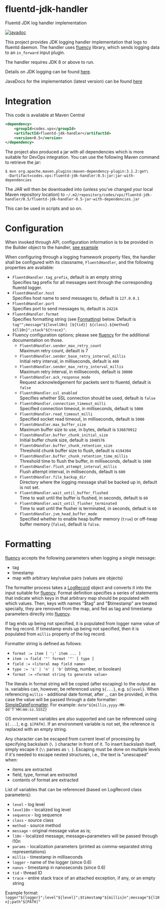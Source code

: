 # fluentd-jdk-handler
Fluentd JDK log handler implementation

[![javadoc](https://javadoc.io/badge2/codes.vps/fluentd-jdk-handler/javadoc.svg)](https://javadoc.io/doc/codes.vps/fluentd-jdk-handler)

This project provides JDK logging handler implementation that logs to fluentd daemon. The handler
uses [fluency][1] library, which sends logging data to an `in_forward` input plugin.

The handler requires JDK 8 or above to run.

Details on JDK logging can be found [here][2].

JavaDocs for the implementation (latest version) can be found [here][3]

# Integration

This code is available at Maven Central

```xml
<dependency>
    <groupId>codes.vps</groupId>
    <artifactId>fluentd-jdk-handler</artifactId>
    <version>0.5</version>
</dependency>
```

The project also produced a jar with all dependencies which is more suitable for DevOps integration.
You can use the following Maven command to retrieve the jar:

```
$ mvn org.apache.maven.plugins:maven-dependency-plugin:3.1.2:get\
 -Dartifact=codes.vps:fluentd-jdk-handler:0.5:jar:jar-with-dependencies
```

The JAR will then be downloaded into (unless you've changed your local Maven repository location) to
`~/.m2/repository/codes/vps/fluentd-jdk-handler/0.5/fluentd-jdk-handler-0.5-jar-with-dependencies.jar`

This can be used in scripts and so on.

# Configuration

When invoked through API, configuration information is to be provided in the Builder object to the
handler, [see example][4]

When configuring through a logging framework property files, the handler shall be configured
with its classname, `FluentdHandler`, and
the following properties are available:

* `FluentdHandler.tag_prefix`, default is an empty string
<br>Specifies tag prefix for all messages sent through the corresponding fluentd logger.
* `FluentdHandler.host`
<br>Specifies host name to send messages to, default is `127.0.0.1`
* `FluentdHandler.port`
<br>Specifies port to send messages to, default is `24224`
* `FluentdHandler.format`
<br>Specifies formatting string (see [Formatting](#formatting)) below. Default is
`tag"";message"${level10n} [${tid}] ${class}.${method} ${l10n}";stack"${trace}"`.
* Fluency configuration options; please see [fluency][1] for the additional documentation on those. 
  * `FluentdHandler.sender_max_retry_count`
<br>Maximum retry count, default is 7
  * `FluentdHandler.sender_base_retry_interval_millis`
<br>Initial retry interval, in milliseconds, default is `400`
  * `FluentdHandler.sender_max_retry_interval_millis`
<br>Maximum retry interval, in milliseconds, default is `30000`
  * `FluentdHandler.ack_response_mode`
<br>Request acknowledgement for packets sent to fluentd, default is `false`
  * `FluentdHandler.ssl_enabled`
<br>Specifies whether SSL connection should be used, default is `false`
  * `FluentdHandler.connection_timeout_milli`
<br>Specified connection timeout, in milliseconds, default is `5000`
  * `FluentdHandler.read_timeout_milli`
<br>Specified socket read timeout, in milliseconds, default is `5000`
  * `FluentdHandler.max_buffer_size`
<br>Maximum buffer size to use, in bytes, default is `536870912`
  * `FluentdHandler.buffer_chunk_initial_size`
<br>Initial buffer chunk size, default is `1048576`
  * `FluentdHandler.buffer_chunk_retention_size`
<br>Threshold chunk buffer size to flush, default is `4194304`
  * `FluentdHandler.buffer_chunk_retention_time_millis`
<br>Threshold time to flush the buffer, in milliseconds, default is `1000`
  * `FluentdHandler.flush_attempt_interval_millis`
<br>Flush attempt interval, in milliseconds, default is `600`
  * `FluentdHandler.file_backup_dir`
<br>Directory where the logging message shall be backed up in, default is not set.
  * `FluentdHandler.wait_until_buffer_flushed`
<br>Time to wait until the buffer is flushed, in seconds, default is `60` 
  * `FluentdHandler.wait_until_flusher_terminated`
<br>Time to wait until the flusher is terminated, in seconds, default is `60` 
  * `FluentdHandler.jvm_head_buffer_mode`
<br>Specified whether to enable heap buffer memory (`true`) or off-heap buffer memory (`false`), default is `false`. 

# Formatting

[fluency][1] accepts the following parameters when logging a single message:
* tag
* timestamp
* map with arbitrary key/value pairs (values are objects)

The formatter process takes a [LogRecord][5] object and converts it into the input suitable for
[fluency][1]. Format definition specifies a series of statements that indicate which keys
in that arbitrary map should be populated with which values. Then, keys with names "$tag" and "$timestamp"
are treated specially, they are removed from the map, and fed as tag and timestamp parameters directly
into [fluency][1].

If tag ends up being not specified, it is populated from logger name value of the log record. If timestamp ends up 
being not specified, then it is populated from `millis` property of the log record.

Formatter string is defined as follows:
* `format := item [ ';' item ... ]`
* `item := field '"' format '"' [ type ]`
* `field := <literal map field name>`
* `type := 's' | 'n' | 'b'` (string, number, or boolean)
* `format := <format string to generate value>`

The literals in format string will be copied (after escaping) to the output as is.
variables can, however, be referenced using `${...}`, e.g. `${level}`. When referencing
`millis` - additional date format, after `,`, can be provided, in this case the value
will be passed through a date formatter:
[SimpleDateFormatter][6]. For example: `date"${millis,yyyy-MM-dd'T'HH:mm:ss.SSSZ}`

OS environment variables are also supported and can be referenced using `$[...]`, e.g. `$[PATH]`.
If an environment variable is not set, the reference is replaced with an empty string.

Any character can be escaped from current level of processing
by specifying backslash (`\ `) character in front of it. To insert backslash itself,
simply escape it (`\\` parses as `\ `). Escaping must be done on multiple
levels if it's needed to escape nested structures, i.e., the text is "unescaped" when:
* items are extracted
* field, type, format are extracted
* contents of format are extracted

List of variables that can be referenced (based on LogRecord class parameters):
* `level` - log level
* `level10n` - localized log level
* `sequence` - log sequence
* `class` - source class
* `method` - source method
* `message` - original message value as is;
* `l10n` - localized message, message+parameters will be passed through l10n
* `params` - localization parameters (printed as comma-separated string representations)
* `millis` - timestamp in milliseconds
* `logger` - name of the logger (since 0.6)
* `nanos` - timestamp in nanoseconds (since 0.6)
* `tid` - thread ID
* `trace` - entire stack trace of an attached exception, if any, or an empty string

Example format:
`logger"${logger}";level"${level}";$timestamp"${millis}n";message"${l10n};path"$[PATH]"`


[1]: https://github.com/komamitsu/fluency
[2]: https://docs.oracle.com/javase/8/docs/api/java/util/logging/Logger.html
[3]: https://javadoc.io/doc/codes.vps/fluentd-jdk-handler
[4]: https://github.com/veselov/fluentd-jdk-handler/blob/master/src/main/java/codes/vps/logging/fluentd/jdk/sample/CreateHandler.java
[5]: https://docs.oracle.com/javase/8/docs/api/java/util/logging/LogRecord.html
[6]: https://docs.oracle.com/javase/8/docs/api/java/text/SimpleDateFormat.html
